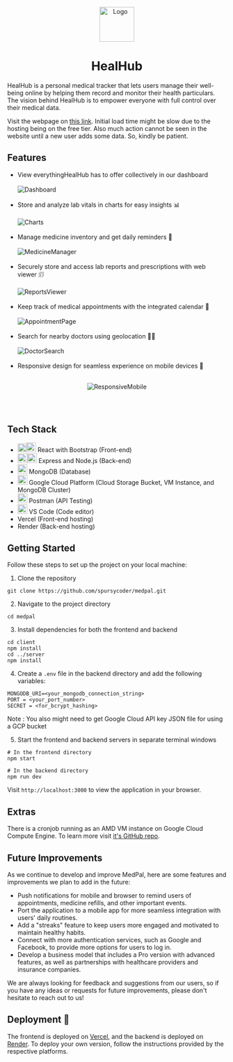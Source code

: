 <!-- PROJECT LOGO -->
<br />
<div align="center">
  <a href="https://med-pal.vercel.app">
    <img src="https://ik.imagekit.io/spursy/MedPal/apple-touch-icon.png?updatedAt=1681674938894" alt="Logo" width="80" height="80">
  </a>
  <h1 align="center">HealHub</h3>
</div>



HealHub is a personal medical tracker that lets users manage their well-being online by helping them record and monitor their health particulars. The vision behind HealHub is to empower everyone with full control over their medical data.

Visit the webpage on <a href="https://med-pal.vercel.app">this link</a>. Initial load time might be slow due to the hosting being on the free tier. Also much action cannot be seen in the website until a new user adds some data. So, kindly be patient. 

## Features

- View everythingHealHub has to offer collectively in our dashboard<br/><br/>
<img src="https://ik.imagekit.io/spursy/MedPal/Github_Readme/MainDashboard.png?updatedAt=1682356243714" alt="Dashboard"/><br/><br/>
- Store and analyze lab vitals in charts for easy insights 📊<br/><br/>
<img src="https://ik.imagekit.io/spursy/MedPal/Github_Readme/Charts.png?updatedAt=1682356243168" alt="Charts"/><br/><br/>
- Manage medicine inventory and get daily reminders 💊<br/><br/>
<img src="https://ik.imagekit.io/spursy/MedPal/Github_Readme/MedicineManager.png?updatedAt=1682356243236" alt="MedicineManager"/><br/><br/>
- Securely store and access lab reports and prescriptions with web viewer 🗊<br/><br/>
<img src="https://ik.imagekit.io/spursy/MedPal/Github_Readme/ReportsViewer.png?updatedAt=1682356243712" alt="ReportsViewer"/><br/><br/>
- Keep track of medical appointments with the integrated calendar 📅<br/><br/>
<img src="https://ik.imagekit.io/spursy/MedPal/Github_Readme/AppointmentPage.png?updatedAt=1682356243491" alt="AppointmentPage"/><br/><br/>
- Search for nearby doctors using geolocation 👨‍⚕️<br/><br/>
<img src="https://ik.imagekit.io/spursy/MedPal/Github_Readme/DoctorSearch.png?updatedAt=1682356243220" alt="DoctorSearch"/><br/><br/>
- Responsive design for seamless experience on mobile devices 📱<br/><br/>
<p align="center"><img src="https://ik.imagekit.io/spursy/MedPal/Github_Readme/ResponsiveMobile.jpg?updatedAt=1682356243154" alt="ResponsiveMobile"/></p><br/><br/>

## Tech Stack

- <img height="20" src="https://user-images.githubusercontent.com/25181517/183897015-94a058a6-b86e-4e42-a37f-bf92061753e5.png" alt="React" title="React" /><img height="22" src="https://user-images.githubusercontent.com/25181517/183898054-b3d693d4-dafb-4808-a509-bab54cf5de34.png" alt="Bootstrap" title="Bootstrap" /> React with Bootstrap (Front-end)
- <img height="22" src="https://user-images.githubusercontent.com/25181517/183568594-85e280a7-0d7e-4d1a-9028-c8c2209e073c.png" alt="Node.js" title="Node.js" /><img height="22" src="https://user-images.githubusercontent.com/25181517/183859966-a3462d8d-1bc7-4880-b353-e2cbed900ed6.png" alt="Express" title="Express" /> Express and Node.js (Back-end)
- <img height="22" src="https://user-images.githubusercontent.com/25181517/182884177-d48a8579-2cd0-447a-b9a6-ffc7cb02560e.png" alt="mongoDB" title="mongoDB" /> MongoDB (Database)
- <img height="22" src="https://user-images.githubusercontent.com/25181517/183911547-990692bc-8411-4878-99a0-43506cdb69cf.png" alt="GCP" title="GCP" /> Google Cloud Platform (Cloud Storage Bucket, VM Instance, and MongoDB Cluster)
- <img height="22" src="https://user-images.githubusercontent.com/25181517/192109061-e138ca71-337c-4019-8d42-4792fdaa7128.png" alt="Postman" title="Postman" /> Postman (API Testing)
- <img height="22" src="https://user-images.githubusercontent.com/25181517/192108891-d86b6220-e232-423a-bf5f-90903e6887c3.png" alt="Visual Studio Code" title="Visual Studio Code" /> VS Code (Code editor)
- Vercel (Front-end hosting)
- Render (Back-end hosting)

## Getting Started

Follow these steps to set up the project on your local machine:

1. Clone the repository

```
git clone https://github.com/spursycoder/medpal.git
```

2. Navigate to the project directory

```
cd medpal
```

3. Install dependencies for both the frontend and backend

```
cd client
npm install
cd ../server
npm install
```

4. Create a `.env` file in the backend directory and add the following variables:

```
MONGODB_URI=<your_mongodb_connection_string>
PORT = <your_port_number>
SECRET = <for_bcrypt_hashing>
```

Note : You also might need to get Google Cloud API key JSON file for using a GCP bucket

5. Start the frontend and backend servers in separate terminal windows

```
# In the frontend directory
npm start

# In the backend directory
npm run dev
```

Visit `http://localhost:3000` to view the application in your browser.

## Extras

There is a cronjob running as an AMD VM instance on Google Cloud Compute Engine. To learn more visit [it's GitHub repo](https://github.com/spursycoder/Medpal-remainder-script).

## Future Improvements
As we continue to develop and improve MedPal, here are some features and improvements we plan to add in the future:
- Push notifications for mobile and browser to remind users of appointments, medicine refills, and other important events.
- Port the application to a mobile app for more seamless integration with users' daily routines.
- Add a "streaks" feature to keep users more engaged and motivated to maintain healthy habits.
- Connect with more authentication services, such as Google and Facebook, to provide more options for users to log in.
- Develop a business model that includes a Pro version with advanced features, as well as partnerships with healthcare providers and insurance companies.

We are always looking for feedback and suggestions from our users, so if you have any ideas or requests for future improvements, please don't hesitate to reach out to us!

## Deployment 🔗

The frontend is deployed on [Vercel](https://med-pal.vercel.app), and the backend is deployed on [Render](https://medpal-backend.onrender.com/api). To deploy your own version, follow the instructions provided by the respective platforms.






